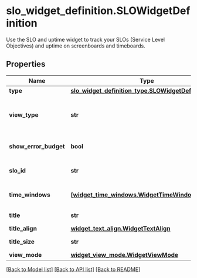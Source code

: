# slo_widget_definition.SLOWidgetDefinition

Use the SLO and uptime widget to track your SLOs (Service Level Objectives) and uptime on screenboards and timeboards.
## Properties
Name | Type | Description | Notes
------------ | ------------- | ------------- | -------------
**type** | [**slo_widget_definition_type.SLOWidgetDefinitionType**](SLOWidgetDefinitionType.md) |  | 
**view_type** | **str** | Type of view displayed by the widget. | defaults to 'detail'
**show_error_budget** | **bool** | Defined error budget. | [optional] 
**slo_id** | **str** | ID of the SLO displayed. | [optional] 
**time_windows** | [**[widget_time_windows.WidgetTimeWindows]**](WidgetTimeWindows.md) | Times being monitored. | [optional] 
**title** | **str** | Title of the widget. | [optional] 
**title_align** | [**widget_text_align.WidgetTextAlign**](WidgetTextAlign.md) |  | [optional] 
**title_size** | **str** | Size of the title. | [optional] 
**view_mode** | [**widget_view_mode.WidgetViewMode**](WidgetViewMode.md) |  | [optional] 

[[Back to Model list]](../README.md#documentation-for-models) [[Back to API list]](../README.md#documentation-for-api-endpoints) [[Back to README]](../README.md)


